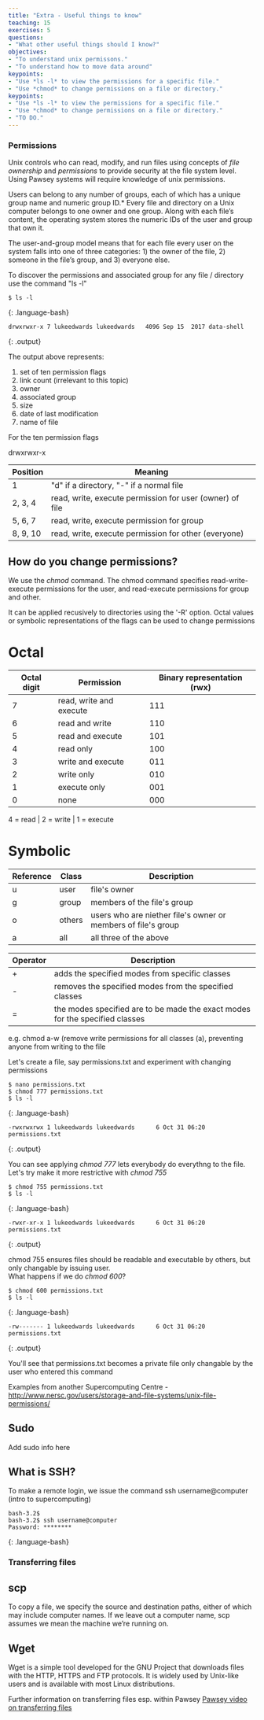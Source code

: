 ```yaml
---
title: "Extra - Useful things to know"
teaching: 15
exercises: 5
questions:
- "What other useful things should I know?"
objectives:
- "To understand unix permissons."
- "To understand how to move data around"
keypoints:
- "Use *ls -l* to view the permissions for a specific file."
- "Use *chmod* to change permissions on a file or directory."
keypoints:
- "Use *ls -l* to view the permissions for a specific file."
- "Use *chmod* to change permissions on a file or directory."
- "TO DO."
---
```

### Permissions
Unix controls who can read, modify, and run files using concepts of *file ownership* and *permissions* to provide security at the file system level.  Using Pawsey systems will require knowledge of unix permissions.   

Users can belong to any number of groups, each of which has a unique group name and numeric group ID.* Every file and directory on a Unix computer belongs to one owner and one group. Along with each file’s content, the operating system stores the numeric IDs of the user and group that own it.

The user-and-group model means that for each file every user on the system falls into one of three categories: 1) the owner of the file, 2) someone in the file’s group, and 3) everyone else.

To discover the permissions and associated group for any file / directory use the command "ls -l" 

~~~
$ ls -l
~~~
{: .language-bash}

~~~
drwxrwxr-x 7 lukeedwards lukeedwards   4096 Sep 15  2017 data-shell
~~~
{: .output}


The output above represents:

1) set of ten permission flags
2) link count (irrelevant to this topic)
3) owner
4) associated group
5) size
6) date of last modification
7) name of file

For the ten permission flags

drwxrwxr-x

Position   |   Meaning
----|----
1	        |  "d" if a directory, "-" if a normal file
2, 3, 4	  |  read, write, execute permission for user (owner) of file
5, 6, 7	  |  read, write, execute permission for group
8, 9, 10	 |  read, write, execute permission for other (everyone)


## How do you change permissions?

We use the *chmod* command.  The chmod command specifies read-write-execute permissions for the user, and read-execute permissions for group and other.

It can be applied recusively to directories using the '-R' option.  Octal values or symbolic representations of the flags can be used to change permissions

# Octal

Octal digit | Permission | Binary representation (rwx)
--- | --- | ---
7 | read, write and execute | 111
6 | read and write | 110
5 | read and execute | 101
4 | read only | 100 
3 | write and execute | 011
2 | write only | 010
1 | execute only | 001
0 | none | 000

4 = read | 2 = write | 1 = execute

# Symbolic

| Reference | Class | Description |
| --- | --- | --- | 
| u | user | file's owner |
| g | group | members of the file's group |
| o | others | users who are niether file's owner or members of file's group |
| a | all | all three of the above |

| Operator | Description |
| --- | --- |
| + | adds the specified modes from specific classes |
| - | removes the specified modes from the specified classes |
| = | the modes specified are to be made the exact modes for the specified classes |

e.g. chmod a-w (remove write permissions for all classes (a), preventing anyone from writing to the file

Let's create a file, say permissions.txt and experiment with changing permissions

~~~
$ nano permissions.txt
$ chmod 777 permissions.txt
$ ls -l
~~~
{: .language-bash}

~~~
-rwxrwxrwx 1 lukeedwards lukeedwards      6 Oct 31 06:20 permissions.txt
~~~
{: .output}

You can see applying *chmod 777* lets everybody do everythng to the file.  Let's try make it more restrictive with *chmod 755* 

~~~
$ chmod 755 permissions.txt
$ ls -l
~~~
{: .language-bash}

~~~
-rwxr-xr-x 1 lukeedwards lukeedwards      6 Oct 31 06:20 permissions.txt
~~~
{: .output}

chmod 755 ensures files should be readable and executable by others, but only changable by issuing user.  
What happens if we do *chmod 600*?


~~~
$ chmod 600 permissions.txt
$ ls -l
~~~
{: .language-bash}

~~~
-rw------- 1 lukeedwards lukeedwards      6 Oct 31 06:20 permissions.txt
~~~
{: .output}

You'll see that permissions.txt becomes a private file only changable by the user who entered this command

Examples from another Supercomputing Centre - http://www.nersc.gov/users/storage-and-file-systems/unix-file-permissions/
 
## Sudo

Add sudo info here

## What is SSH?

To make a remote login, we issue the command ssh username@computer (intro to supercomputing)

~~~
bash-3.2$ 
bash-3.2$ ssh username@computer
Password: ********
~~~
{: .language-bash}



### Transferring files

## scp

To copy a file, we specify the source and destination paths, either of which may include computer names. If we leave out a computer name, scp assumes we mean the machine we’re running on.

## Wget

Wget is a simple tool developed for the GNU Project that downloads files with the HTTP, HTTPS and FTP protocols. It is widely used by Unix-like users and is available with most Linux distributions.

Further information on transferring files esp. within Pawsey 
[Pawsey video on transferring files](https://youtu.be/3drzw-4aZTg)


